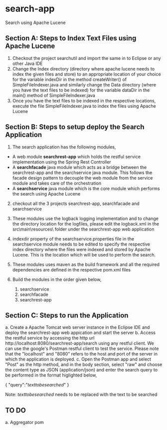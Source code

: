 # search-app
Search using Apache Lucene

Section A: Steps to Index Text Files using Apache Lucene
---------------------------------------------------------

1. Checkout the project searchutil and import the same in to Eclipse or any other Java IDE
2. Change the Index directory (directory where apache lucene needs to index the given files and store) to an appropriate location of your choice for the variable indexDir in the method createWriter() of SimpleFileIndexer.java and similarly change the Data directory (where you have the text files to be indexed) for the variable dataDir in the main() method of SimpleFileIndexer.java
3. Once you have the text files to be indexed in the respective locations, execute the file SimpleFileIndexer.java to index the files using Apache Lucene

Section B: Steps to setup deploy the Search Application
--------------------------------------------------------

1. The search application has the following modules,

<ul>
<li> A web module <strong>searchrest-app</strong> which holds the restful service implementation using the Spring Rest Controller
<li> A <strong>searchfacade</strong> java module which acts as a bridge between the searchrest-app and the searchservice java module. This follows the facade design pattern to decouple the web module from the service module and takes care of the orchestration
<li> A <strong>searchservice</strong> java module which is the core module which performs the search using Apache Lucene
</ul>

2. checkout all the 3 projects searchrest-app, searchfacade and searchservice

3. These modules use the logback logging implementation and to change the directory location for the logfiles, please edit the logback.xml in the src\main\resources\ folder under the searchrest-app web application

4. indexdir property of the searchservice.properties file in the searchservice module needs to be edited to specify the respective index directory where the files were indexed and stored by Apache Lucene. This is the location which will be used to perform the search.

5. These modules uses maven as the build framework and all the required dependencies are defined in the respective pom.xml files

6. Build the modules in the order given below,

	<ol>
	<li>searchservice
	<li>searchfacade
	<li>searchrest-app
	</ol>
	
Section C: Steps to run the Application
----------------------------------------

a. Create a Apache Tomcat web server instance  in the Eclipse IDE and deploy the searchrest-app web appication and start the server
b. Access the restful service by accessing the http url http://localhost:8080/searchrest-app/search using any restful client. We can use the google's Postman restful client to test the service. Please note that the "localhost" and "8080" refers to the host and port of the server in which the application is deployed.
c. Open the Postman app and select "Post" as the http method, and in the body section, select "raw" and choose the content type as JSON (application/json) and enter the search query to be performed in the format higlighted below,

{
"query":"$text to be searched$"
}

Note: $text to be searched$ needs to be replaced with the text to be searched

TO DO
-----

a. Aggregator pom 
